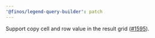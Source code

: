 ```yaml
---
'@finos/legend-query-builder': patch
---
```


Support copy cell and row value in the result grid ([#1595](https://github.com/finos/legend-studio/issues/1595)).
